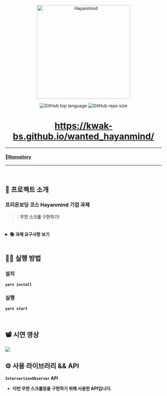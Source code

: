 <p align='middle'>
<a href='https://hayanmind.com/'><img src='https://user-images.githubusercontent.com/51367622/130241597-089feaa3-3b61-4772-bcb7-81520a27d3a5.png' width="300px;" alt="Hayanmind" /></a></p>
<p align='middle'><img alt="GitHub top language" src="https://img.shields.io/github/languages/top/kwak-bs/wanted_hayanmind?color=blueviolet"> <img alt="GitHub repo size" src="https://img.shields.io/github/repo-size/kwak-bs/wanted_hayanmind"> 
<h1 align='middle'><a href='https://kwak-bs.github.io/wanted_hayanmind/'>https://kwak-bs.github.io/wanted_hayanmind/</a></h1>

---

#### 🚀[Repository](https://github.com/kwak-bs/wanted_hayanmind)

---

<br/>

## 📌 프로젝트 소개

###  프리온보딩 코스 Hayanmind 기업 과제

> ❕ **무한 스크롤 구현하기**❗

<br/>

<details>
    <summary><STRONG>
       📚 과제 요구사항 보기
        <STRONG></summary>
    <div markdown="1">
<h4>1. Implement the user's comment data list with infinite scrolling by getting more 10 comments repeatedly.</h4>
<h4>2. Data API</h4>
<pre>
   - The user's dummy comment data can be called through the API below.<br/>
   		- https://jsonplaceholder.typicode.com/comments<br/>
   - The following parameters are supported:<br/>
     	- <code>_page</code><br/>
       		- it starts at 1.<br/>
        - <code>_limit</code><br/>
       		- Please set the `_limit` parameter to 10.<br/>
   - Example of the first comment page<br/>
     	- https://jsonplaceholder.typicode.com/comments?_page=1&_limit=10<br/>
   - Sample data<br/><code>
   [
     {
       "postId": 1,
       "id": 1,
       "name": "id labore ex et quam laborum",
       "email": "Eliseo@gardner.biz",
       "body": "laudantium enim quasi est quidem magnam voluptate ipsam eos\\ntempora quo necessitatibus\\ndolor quam autem quasi\\nreiciendis et nam sapiente accusantium"
     }, 
   ]
   </code><br/></pre>
<h4>3. You can use id as comment id, email as user's email and body as comment text</h4>
<h4>4. Please look at the following design guide link and reflect the design. </h4>
   - https://www.figma.com/file/T9P3B5qjnTqhWi1Ou5BmIL/HayanMind-FrontEnd-TA<br/>
 <h4>5. You don't have to make it into a responsive design. </h4>
 <h4>6. You don't have to specify a font for the text. </h4>
</div>
</details>

<br/>

## 👨‍💻 실행 방법

### 설치 

`yarn install`

### 실행

`yarn start`

<br/>

## 📽 시연 영상

<img src = "https://user-images.githubusercontent.com/51367622/127190596-29c73c04-354d-4e2d-a01a-10dc3d371134.gif" >

<br/>

## ⚙ 사용 라이브러리 && API

`IntersectionObserver` API

- 이번 무한 스크롤링을 구현하기 위해 사용한 API입니다.
